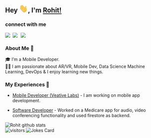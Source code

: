 ## Hey <img src="./images/Hi.gif" width="28px">, I'm [Rohit!](https://nnrohu.github.io)

### connect with me
<a href="https://www.linkedin.com/in/nnrohu/" target="_blank">
  <img align="left" width="24px" src="https://cdn.jsdelivr.net/npm/simple-icons@v3/icons/linkedin.svg"  />
</a>
<a href="https://twitter.com/nnrohu" target="_blank">
  <img align="left" width="26px" src="https://cdn.jsdelivr.net/npm/simple-icons@v3/icons/twitter.svg" />
</a>
<a href="mailto:nnrohu@gmail.com" target="_blank">
  <img align="left" width="26px" src="https://cdn.jsdelivr.net/npm/simple-icons@v3/icons/gmail.svg" />
</a>
<!-- <a href="https://www.youtube.com/channel/UCBGOUQHNNtNGcGzVq5rIXjw" target="_blank">
  <img align="left" width="26px" src="https://cdn.jsdelivr.net/npm/simple-icons@v3/icons/youtube.svg" />
</a> -->
<!-- <a href="http://dev.to/kunal" target="_blank">
  <img align="left" width="26px" src="https://cdn.jsdelivr.net/npm/simple-icons@v3/icons/medium.svg" />
</a> -->

<br />

### About Me 🚀

🎓 I’m a Mobile Developer. </br>
👨‍💻  I am passionate about AR/VR, Mobile Dev, Data Science Machine Learning, DevOps & I enjoy learning new things. </br>

### My Experiences 🙌

- [Mobile Developer (Veative Labs)](https://www.veative.com/) - I am working on mobile app development.

- [Software Developer](http://www.ethermedicare.com/) - Worked on a Medicare app for audio, video conferencing functionality and used firestore as backend.

![Rohit github stats](https://github-readme-stats.vercel.app/api?username=nnrohu&show_icons=true&hide_border=true)
<br />
![visitors](https://visitor-badge.laobi.icu/badge?page_id=nnrohu.nnrohu)
![Jokes Card](https://readme-jokes.vercel.app/api?hideBorder&theme=cobalt)
